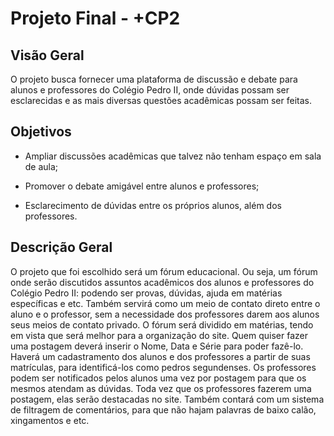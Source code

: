 # Projeto Final - +CP2

## Visão Geral
O projeto busca fornecer uma plataforma de discussão e debate para alunos e professores do Colégio Pedro II, onde dúvidas possam ser esclarecidas e as mais diversas questões acadêmicas possam ser feitas.

## Objetivos

- Ampliar discussões acadêmicas que talvez não tenham espaço em sala de aula;

- Promover o debate amigável entre alunos e professores;

- Esclarecimento de dúvidas entre os próprios alunos, além dos professores.

## Descrição Geral
O projeto que foi escolhido será um fórum educacional. Ou seja, um fórum onde serão discutidos assuntos acadêmicos dos alunos e professores do Colégio Pedro II: podendo ser provas, dúvidas, ajuda em matérias específicas e etc. Também servirá como um meio de contato direto entre o aluno e o professor, sem a necessidade dos professores darem aos alunos seus meios de contato privado. O fórum será dividido em matérias, tendo em vista que será melhor para a organização do site. Quem quiser fazer uma postagem deverá inserir o Nome, Data e Série para poder fazê-lo. Haverá um cadastramento dos alunos e dos professores a partir de suas matrículas, para identificá-los como pedros segundenses. Os professores podem ser notificados pelos alunos uma vez por postagem para que os mesmos atendam as dúvidas. Toda vez que os professores fazerem uma postagem, elas serão destacadas no site. Também contará com um sistema de filtragem de comentários, para que não hajam palavras de baixo calão, xingamentos e etc.
